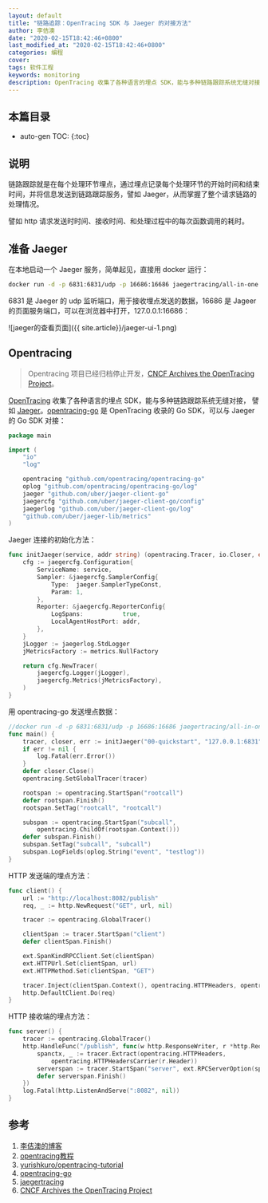 ```yaml
---
layout: default
title: "链路追踪：OpenTracing SDK 与 Jaeger 的对接方法"
author: 李佶澳
date: "2020-02-15T18:42:46+0800"
last_modified_at: "2020-02-15T18:42:46+0800"
categories: 编程
cover:
tags: 软件工程
keywords: monitoring
description: OpenTracing 收集了各种语言的埋点 SDK，能与多种链路跟踪系统无缝对接， 譬如 Jaeger
---
```


## 本篇目录

* auto-gen TOC:
{:toc}

## 说明

链路跟踪就是在每个处理环节埋点，通过埋点记录每个处理环节的开始时间和结束时间，并将信息发送到链路跟踪服务，譬如 Jaeger，从而掌握了整个请求链路的处理情况。

譬如 http 请求发送时时间、接收时间、和处理过程中的每次函数调用的耗时。

## 准备 Jaeger

在本地启动一个 Jaeger 服务，简单起见，直接用 docker 运行：

```sh
docker run -d -p 6831:6831/udp -p 16686:16686 jaegertracing/all-in-one:1.17.0
```

6831 是 Jaeger 的 udp 监听端口，用于接收埋点发送的数据，16686 是 Jageer 的页面服务端口，可以在浏览器中打开，127.0.0.1:16686：

![jaeger的查看页面]({{ site.article}}/jaeger-ui-1.png)


## Opentracing

>Opentracing 项目已经归档停止开发，[CNCF Archives the OpenTracing Project][6]。

[OpenTracing][2] 收集了各种语言的埋点 SDK，能与多种链路跟踪系统无缝对接， 譬如 [Jaeger][5]。[opentracing-go][4] 是 OpenTracing 收录的 Go SDK，可以与 Jaeger 的 Go SDK 对接：

```go
package main

import (
    "io"
    "log"

    opentracing "github.com/opentracing/opentracing-go"
    oplog "github.com/opentracing/opentracing-go/log"
    jaeger "github.com/uber/jaeger-client-go"
    jaegercfg "github.com/uber/jaeger-client-go/config"
    jaegerlog "github.com/uber/jaeger-client-go/log"
    "github.com/uber/jaeger-lib/metrics"
)
```

Jaeger 连接的初始化方法：

```go
func initJaeger(service, addr string) (opentracing.Tracer, io.Closer, error) {
    cfg := jaegercfg.Configuration{
        ServiceName: service,
        Sampler: &jaegercfg.SamplerConfig{
            Type:  jaeger.SamplerTypeConst,
            Param: 1,
        },
        Reporter: &jaegercfg.ReporterConfig{
            LogSpans:           true,
            LocalAgentHostPort: addr,
        },
    }
    jLogger := jaegerlog.StdLogger
    jMetricsFactory := metrics.NullFactory

    return cfg.NewTracer(
        jaegercfg.Logger(jLogger),
        jaegercfg.Metrics(jMetricsFactory),
    )
}
```

用 opentracing-go 发送埋点数据：

```go
//docker run -d -p 6831:6831/udp -p 16686:16686 jaegertracing/all-in-one:latest
func main() {
    tracer, closer, err := initJaeger("00-quickstart", "127.0.0.1:6831")
    if err != nil {
        log.Fatal(err.Error())
    }
    defer closer.Close()
    opentracing.SetGlobalTracer(tracer)

    rootspan := opentracing.StartSpan("rootcall")
    defer rootspan.Finish()
    rootspan.SetTag("rootcall", "rootcall")

    subspan := opentracing.StartSpan("subcall",
        opentracing.ChildOf(rootspan.Context()))
    defer subspan.Finish()
    subspan.SetTag("subcall", "subcall")
    subspan.LogFields(oplog.String("event", "testlog"))
}
```

HTTP 发送端的埋点方法：

```go
func client() {
    url := "http://localhost:8082/publish"
    req, _ := http.NewRequest("GET", url, nil)

    tracer := opentracing.GlobalTracer()

    clientSpan := tracer.StartSpan("client")
    defer clientSpan.Finish()

    ext.SpanKindRPCClient.Set(clientSpan)
    ext.HTTPUrl.Set(clientSpan, url)
    ext.HTTPMethod.Set(clientSpan, "GET")

    tracer.Inject(clientSpan.Context(), opentracing.HTTPHeaders, opentracing.HTTPHeadersCarrier(req.Header))
    http.DefaultClient.Do(req)
}
```

HTTP 接收端的埋点方法：

```go
func server() {
    tracer := opentracing.GlobalTracer()
    http.HandleFunc("/publish", func(w http.ResponseWriter, r *http.Request) {
        spanctx, _ := tracer.Extract(opentracing.HTTPHeaders,
            opentracing.HTTPHeadersCarrier(r.Header))
        serverspan := tracer.StartSpan("server", ext.RPCServerOption(spanctx))
        defer serverspan.Finish()
    })
    log.Fatal(http.ListenAndServe(":8082", nil))
}
```

## 参考

1. [李佶澳的博客][1]
2. [opentracing教程][2]
3. [yurishkuro/opentracing-tutorial][3]
4. [opentracing-go][4]
5. [jaegertracing][5]
6. [CNCF Archives the OpenTracing Project][6]

[1]: https://www.lijiaocn.com "李佶澳的博客"
[2]: https://opentracing.io/docs/supported-languages/ "opentracing教程"
[3]: https://github.com/yurishkuro/opentracing-tutorial/tree/master/go "yurishkuro/opentracing-tutorial"
[4]: https://github.com/opentracing/opentracing-go "opentracing-go"
[5]: https://www.jaegertracing.io/ "jaegertracing"
[6]: https://www.cncf.io/blog/2022/01/31/cncf-archives-the-opentracing-project/ 
